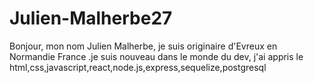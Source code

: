 # Julien-Malherbe27
Bonjour, mon nom Julien Malherbe, je suis originaire d'Evreux en Normandie France .je suis nouveau dans le monde du dev, 
j'ai appris le html,css,javascript,react,node.js,express,sequelize,postgresql

